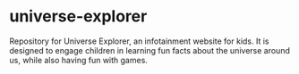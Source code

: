 # universe-explorer
Repository for Universe Explorer, an infotainment website for kids. It is designed to engage children in learning fun facts about the universe around us, while also having fun with games.
